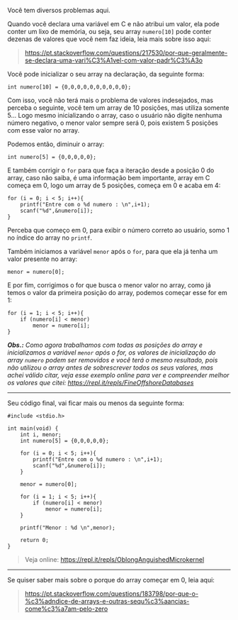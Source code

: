 Você tem diversos problemas aqui.

Quando você declara uma variável em C e não atribui um valor, ela pode conter um lixo de memória, ou seja, seu array `numero[10]` pode conter dezenas de valores que você nem faz ideia, leia mais sobre isso aqui:

> https://pt.stackoverflow.com/questions/217530/por-que-geralmente-se-declara-uma-vari%C3%A1vel-com-valor-padr%C3%A3o

Você pode inicializar o seu array na declaração, da seguinte forma:

    int numero[10] = {0,0,0,0,0,0,0,0,0,0};

Com isso, você não terá mais o problema de valores indesejados, mas perceba o seguinte, você tem um array de 10 posições, mas utiliza somente 5... Logo mesmo inicializando o array, caso o usuário não digite nenhuma número negativo, o menor valor sempre será 0, pois existem 5 posições com esse valor no array.

Podemos então, diminuir o array:

    int numero[5] = {0,0,0,0,0};

E também corrigir o `for` para que faça a iteração desde a posição 0 do array, caso não saiba, é uma informação bem importante, array em C começa em 0, logo um array de 5 posições, começa em 0 e acaba em 4:

    for (i = 0; i < 5; i++){
        printf("Entre com o %d numero : \n",i+1);
        scanf("%d",&numero[i]);
    }


Perceba que começo em 0, para exibir o número correto ao usuário, somo 1 no índice do array no `printf`.

Também iniciamos a variável `menor` após o `for`, para que ela já tenha um valor presente no array:

    menor = numero[0];

E por fim, corrigimos o for que busca o menor valor no array, como já temos o valor da primeira posição do array, podemos começar esse for em 1:

    for (i = 1; i < 5; i++){
        if (numero[i] < menor)
            menor = numero[i];
    }

***Obs.:** Como agora trabalhamos com todas as posições do array e inicializamos a variável `menor` após o for, os valores de inicialização do array `numero` podem ser removidos e você terá o mesmo resultado, pois não utilizou o array antes de sobrescrever todos os seus valores, mas achei válido citar, veja esse exemplo online para ver e compreender melhor os valores que citei: https://repl.it/repls/FineOffshoreDatabases*


----------

Seu código final, vai ficar mais ou menos da seguinte forma:

    #include <stdio.h>
    
    int main(void) {
        int i, menor;
        int numero[5] = {0,0,0,0,0};
    
        for (i = 0; i < 5; i++){
            printf("Entre com o %d numero : \n",i+1);
            scanf("%d",&numero[i]);
        }
    
        menor = numero[0];
    
        for (i = 1; i < 5; i++){
            if (numero[i] < menor)
                menor = numero[i];
        }
    
        printf("Menor : %d \n",menor);
    
        return 0;
    }

> Veja online: https://repl.it/repls/OblongAnguishedMicrokernel


----------

Se quiser saber mais sobre o porque do array começar em 0, leia aqui:

> https://pt.stackoverflow.com/questions/183798/por-que-o-%c3%adndice-de-arrays-e-outras-sequ%c3%aancias-come%c3%a7am-pelo-zero
